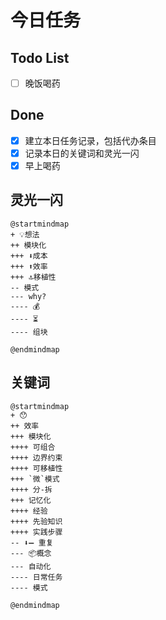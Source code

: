 # 今日任务


## Todo List
- [ ] 晚饭喝药

## Done
- [X] 建立本日任务记录，包括代办条目
- [X] 记录本日的关键词和灵光一闪
- [X] 早上喝药

## 灵光一闪
``` plantuml
@startmindmap
+ 💡想法
++ 模块化
+++ ⬇️成本
+++ ⬆️效率
+++ 🔝移植性
-- 模式
--- why?
---- 💰
---- ⏳
---- 组块

@endmindmap
```

## 关键词

``` plantuml
@startmindmap
+ 😯
++ 效率
+++ 模块化
++++ 可组合
++++ 边界约束
++++ 可移植性
+++ `微`模式
++++ 分-拆
+++ 记忆化
++++ 经验
++++ 先验知识
++++ 实践步骤
-- ⬇️➖ 重复
--- 📦概念
--- 自动化
---- 日常任务
---- 模式

@endmindmap
